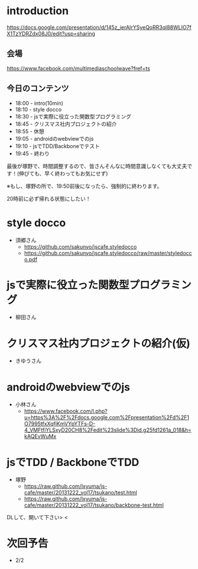 # introduction

https://docs.google.com/presentation/d/145z_ierAIrYSyeQoRR3ql88WLIO7fX1TzYDRZdx08J0/edit?usp=sharing

## 会場

https://www.facebook.com/multimediaschoolwave?fref=ts

## 今日のコンテンツ

- 18:00 - intro(10min)
- 18:10 - style docco
- 18:30 - jsで実際に役立った関数型プログラミング
- 18:45 - クリスマス社内プロジェクトの紹介
- 18:55 - 休憩
- 19:05 - androidのwebviewでのjs
- 19:10 - jsでTDD/Backboneでテスト
- 19:45 - 終わり

最後が塚野で、時間調整するので、皆さんそんなに時間意識しなくても大丈夫です！(伸びても、早く終わってもお気にせず)

※もし、塚野の所で、19:50前後になったら、強制的に終わります。

20時前に必ず帰れる状態にしたい！


# style docco

- 須郷さん
  - https://github.com/sakunyo/jscafe.styledocco
  - https://github.com/sakunyo/jscafe.styledocco/raw/master/styledocco.pdf

# jsで実際に役立った関数型プログラミング

- 柳田さん

# クリスマス社内プロジェクトの紹介(仮)

- きゆうさん

# androidのwebviewでのjs

- 小林さん
  - https://www.facebook.com/l.php?u=https%3A%2F%2Fdocs.google.com%2Fpresentation%2Fd%2F1O7995tfxXqfjKmVYpYTFs-D-4_VMFtfiYLSxyD20CH8%2Fedit%23slide%3Did.g25fd1261a_018&h=kAQEvWuMx

# jsでTDD / BackboneでTDD

- 塚野
  - https://raw.github.com/lxyuma/js-cafe/master/20131222_vol17/tsukano/test.html
  - https://raw.github.com/lxyuma/js-cafe/master/20131222_vol17/tsukano/backbone-test.html

DLして、開いて下さい> <

# 次回予告

- 2/2

